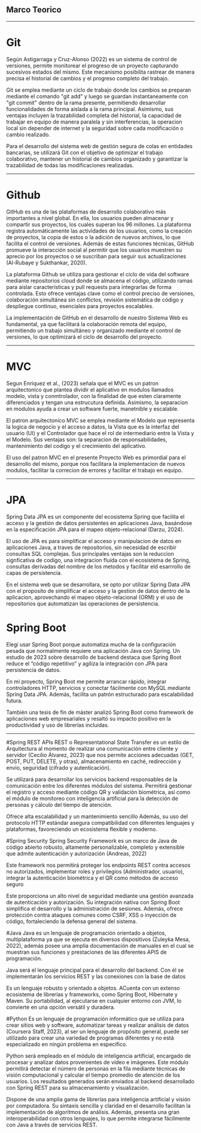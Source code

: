 ## Marco Teorico

---

# Git
Según Astigarraga y Cruz-Alonso (2022) es un sistema de control de versiones, permite monitorear el progreso de un proyecto capturando sucesivos estados del mismo. Este mecanismo posibilita rastrear de manera precisa el historial de cambios y el progreso completo del trabajo.

Git se emplea mediante un ciclo de trabajo donde los cambios se preparan mediante el comando "git add" y luego se guardan instantaneamente con "git commit" dentro de la rama presente, permitiendo desarrollar funcionalidades de forma aislada a la rama principal. Asimismo, sus ventajas incluyen la trazabilidad completa del historial, la capacidad de trabajar en equipo de manera paralela y sin interferencias, la operacion local sin depender de internet y la seguridad sobre cada modificación o cambio realizado.

Para el desarrollo del sistema web de gestión segura de colas en entidades bancarias, se utilizará Git con el objetivo de optimizar el trabajo colaborativo, mantener un historial de cambios organizado y garantizar la trazabilidad de todas las modificaciones realizadas.

---

# Github
GitHub es una de las plataformas de desarrollo colaborativo más importantes a nivel global. En ella, los usuarios pueden almacenar y compartir sus proyectos, los cuales superan los 96 millones. La plataforma registra automáticamente las actividades de los usuarios, como la creación de proyectos, la copia de estos o la adición de nuevos archivos, lo que facilita el control de versiones. Además de estas funciones técnicas, GitHub promueve la interacción social al permitir que los usuarios muestren su aprecio por los proyectos o se suscriban para seguir sus actualizaciones (Al-Rubaye y Sukthankar, 2020).

La plataforma Github se utiliza para gestionar el ciclo de vida del software mediante repositorios cloud donde se almacena el código, utilizando ramas para aislar características y pull requests para integrarlas de forma controlada. Esto ofrece ventajas clave como el control preciso de versiones, colaboración simultánea sin conflictos, revisión sistemática de código y despliegue continuo, esenciales para proyectos escalables.

La implementación de GitHub en el desarrollo de nuestro Sistema Web es fundamental, ya que facilitará la colaboración remota del equipo, permitiendo un trabajo simultáneo y organizado mediante el control de versiones, lo que optimizará el ciclo de desarrollo del proyecto.

---

# MVC
Segun Enriquez et al., (2023) señala que el MVC es un patron arquitectonico que plantea dividir el aplicativo en modulos llamados modelo, vista y conmtrolador, con la finalidad de que esten claramente diferenciados y tengan una estrucutura definida. Asimismo, la separacion en modulos ayuda a crear un software fuerte, manetnible y escalable.

El patron arquitectonico MVC se emplea mediante el Modelo que representa la logica de negocio y el acceso a datos, la Vista que es la interfaz del usuario (UI) y el Controlador que hace el rol de intermediario entre la Vista y el Modelo. Sus ventajas son: la separacion de responsabilidades, mantenimiento del codigo y el crecimiento del aplicativo.

El uso del patron MVC en el presente Proyecto Web es primordial para el desarrollo del mismo, porque nos facilitara la implementacion de nuevos modulos, facilitar la correcion de errores y facilitar el trabajo en equipo.

---

# JPA
Spring Data JPA es un componente del ecosistema Spring que facilita el acceso y la gestión de datos persistentes en aplicaciones Java, basándose en la especificación JPA para el mapeo objeto-relacional (Darzu, 2024).

El uso de JPA es para simplificar el acceso y manipulacion de datos en aplicaciones Java, a traves de repositorios, sin necesidad de escribir consultas SQL complejas. Sus principales ventajas son la reduccion signficativa de codigo, una integracion fluida con el ecosistema de Spring, consultas derivadas del nombre de los metodos y facilitar eld esarrrollo de capas de persistencia.

En el sistema web que se desarrollara, se opto por utilizar Spring Data JPA con el proposito de simplificar el acceso y la gestion de datos dentro de la aplicacion, aprovechando el mapeo objeto-relacional (ORM) y el uso de repositorios que automatizan las operaciones de persistencia.

# Spring Boot
Elegí usar Spring Boot porque automatiza mucha de la configuración pesada que normalmente requiere una aplicación Java con Spring. Un estudio de 2023 sobre desarrollo de backend destaca que Spring Boot reduce el “código repetitivo” y agiliza la integración con JPA para persistencia de datos. 

En mi proyecto, Spring Boot me permite arrancar rápido, integrar controladores HTTP, servicios y conectar fácilmente con MySQL mediante Spring Data JPA. Además, facilita un patrón estructurado para escalabilidad futura.

También una tesis de fin de máster analizó Spring Boot como framework de aplicaciones web empresariales y resaltó su impacto positivo en la productividad y uso de librerías incluidas.

---

#Spring REST APIs
REST o Representational State Transfer es un estilo de Arquitectura al momento de realizar una comunicación entre cliente y servidor (Cecilio Álvarez, 2023) que nos permite acciones adecuadas (GET, POST, PUT, DELETE, y otras), almacenamiento en caché, redirección y envio, seguridad (cifrado y autenticación).

Se utilizará para desarrollar los servicios backend responsables de la comunicación entre los diferentes módulos del sistema. Permitirá gestionar el registro y acceso mediante código QR y validación biométrica, así como el módulo de monitoreo con inteligencia artificial para la detección de personas y cálculo del tiempo de atención. 

Ofrece alta escalabilidad y un mantenimiento sencillo Además, su uso del protocolo HTTP estándar asegura compatibilidad con diferentes lenguajes y plataformas, favoreciendo un ecosistema flexible y moderno.

#Spring Security
Spring Security Framework es un marco de Java de código abierto robusto, altamente personalizable, completo y extensible que admite autenticación y autorización (Andreas, 2022)

Este framework nos permitirá proteger los endpoints REST contra accesos no autorizados, implementar roles y privilegios (Administrador, usuario), integrar la autenticación biométrica y el QR como métodos de acceso seguro

Este proporciona un alto nivel de seguridad mediante una gestión avanzada de autenticación y autorización. Su integración nativa con Spring Boot simplifica el desarrollo y la administración de sesiones. Además, ofrece protección contra ataques comunes como CSRF, XSS o inyección de código, fortaleciendo la defensa general del sistema.


#Java
Java es un lenguaje de programación orientado a objetos, multiplataforma ya que se ejecuta en diversos dispositivos (Zuleyka Mesa, 2022), además posee una amplia documentación de manuales en el cual se muestran sus funciones y prestaciones de las diferentes APIS de programación.

Java será el lenguaje principal para el desarrollo del backend. Con él se implementarán los servicios REST y las conexiones con la base de datos

Es un lenguaje robusto y orientado a objetos. ACuenta con un extenso ecosistema de librerías y frameworks, como Spring Boot, Hibernate y Maven. Su portabilidad, al ejecutarse en cualquier entorno con JVM, lo convierte en una opción versátil y duradera.

#Python
Es un lenguaje de programación informático que se utiliza para crear sitios web y software, automatizar tareas y realizar análisis de datos (Coursera Staff, 2023), al ser un lenguaje de propósito general, puede ser utilizado para crear una variedad de programas diferentes y no está especializado en ningún problema en específico.

Python será empleado en el módulo de inteligencia artificial, encargado de procesar y analizar datos provenientes de video e imágenes. Este módulo permitirá detectar el número de personas en la fila mediante técnicas de visión computacional y calcular el tiempo promedio de atención de los usuarios. Los resultados generados serán enviados al backend desarrollado con Spring REST para su almacenamiento y visualización.

Dispone de una amplia gama de librerías para inteligencia artificial y visión por computadora. Su sintaxis sencilla y claridad en el desarrollo facilitan la implementación de algoritmos de análisis. Además, presenta una gran interoperabilidad con otros lenguajes, lo que permite integrarse fácilmente con Java a través de servicios REST.
